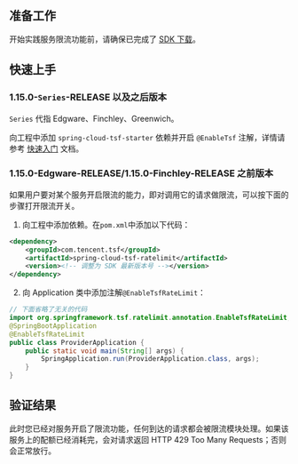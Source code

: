 ## 准备工作
开始实践服务限流功能前，请确保已完成了 [SDK 下载](https://cloud.tencent.com/document/product/649/20231)。

## 快速上手

### 1.15.0-`Series`-RELEASE 以及之后版本
`Series` 代指 Edgware、Finchley、Greenwich。

向工程中添加 `spring-cloud-tsf-starter` 依赖并开启 `@EnableTsf` 注解，详情请参考 [快速入门](https://cloud.tencent.com/document/product/649/20261) 文档。

### 1.15.0-Edgware-RELEASE/1.15.0-Finchley-RELEASE 之前版本

如果用户要对某个服务开启限流的能力，即对调用它的请求做限流，可以按下面的步骤打开限流开关。

1. 向工程中添加依赖。在`pom.xml`中添加以下代码：
```xml
<dependency>
    <groupId>com.tencent.tsf</groupId>
    <artifactId>spring-cloud-tsf-ratelimit</artifactId>
    <version><!-- 调整为 SDK 最新版本号 --></version>
</dependency>
```

2. 向 Application 类中添加注解`@EnableTsfRateLimit`：
```java
// 下面省略了无关的代码
import org.springframework.tsf.ratelimit.annotation.EnableTsfRateLimit;
@SpringBootApplication
@EnableTsfRateLimit
public class ProviderApplication {
	public static void main(String[] args) {
		SpringApplication.run(ProviderApplication.class, args);
	}
}
```

## 验证结果
此时您已经对服务开启了限流功能，任何到达的请求都会被限流模块处理。如果该服务上的配额已经消耗完，会对请求返回 HTTP 429 Too Many Requests；否则会正常放行。


